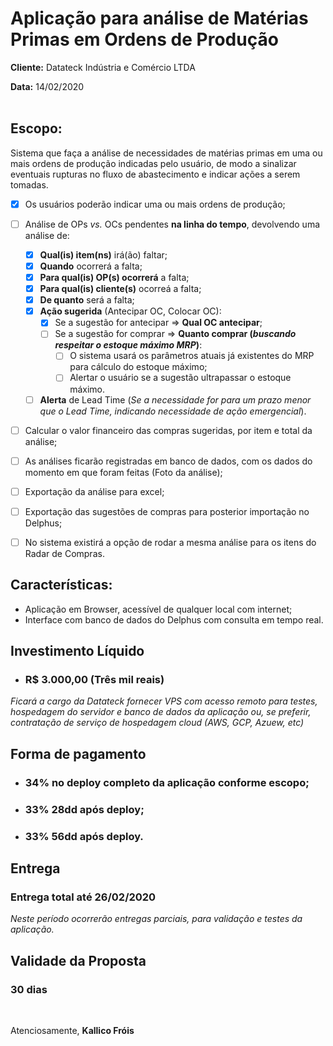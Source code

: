# Aplicação para análise de Matérias Primas em Ordens de Produção
**Cliente:** Datateck Indústria e Comércio LTDA

**Data:** 14/02/2020
</br>
</br>

## Escopo:
Sistema que faça a análise de necessidades de matérias primas em uma ou mais ordens de produção indicadas pelo usuário, de modo a sinalizar eventuais rupturas no fluxo de abastecimento e indicar ações a serem tomadas.

- [x] Os usuários poderão indicar uma ou mais ordens de produção;
- [ ] Análise de OPs *vs.* OCs pendentes **na linha do tempo**, devolvendo uma análise de:
  - [x] **Qual(is) item(ns)** irá(ão) faltar;
  - [x] **Quando** ocorrerá a falta;
  - [x] **Para qual(is) OP(s) ocorrerá** a falta;
  - [x] **Para qual(is) cliente(s)** ocorreá a falta;
  - [x] **De quanto** será a falta;
  - [x] **Ação sugerida** (Antecipar OC, Colocar OC):
    - [x] Se a sugestão for antecipar => **Qual OC antecipar**;
    - [ ] Se a sugestão for comprar => **Quanto comprar (*buscando respeitar o estoque máximo MRP*)**:
      - [ ] O sistema usará os parâmetros atuais já existentes do MRP para cálculo do estoque máximo;
      - [ ] Alertar o usuário se a sugestão ultrapassar o estoque máximo.
  - [ ] **Alerta** de Lead Time (*Se a necessidade for para um prazo menor que o Lead Time, indicando necessidade de ação emergencial*).
- [ ] Calcular o valor financeiro das compras sugeridas, por item e total da análise;
- [ ] As análises ficarão registradas em banco de dados, com os dados do momento em que foram feitas (Foto da análise);
- [ ] Exportação da análise para excel;
- [ ] Exportação das sugestões de compras para posterior importação no Delphus;
- [ ] No sistema existirá a opção de rodar a mesma análise para os itens do Radar de Compras.


## Características:
- Aplicação em Browser, acessível de qualquer local com internet;
- Interface com banco de dados do Delphus com consulta em tempo real.

## Investimento Líquido
- ### R$ 3.000,00 (Três mil reais)
*Ficará a cargo da Datateck fornecer VPS com acesso remoto para testes, hospedagem do servidor e banco de dados da aplicação ou, se preferir, contratação de serviço de hospedagem cloud (AWS, GCP, Azuew, etc)*

## Forma de pagamento
- ### 34% no deploy completo da aplicação conforme escopo;
- ### 33% 28dd após deploy;
- ### 33% 56dd após deploy.


## Entrega
### Entrega total até 26/02/2020

*Neste período ocorrerão entregas parciais, para validação e testes da aplicação.*

## Validade da Proposta
### 30 dias

<br>

 Atenciosamente,
**Kallico Fróis**

